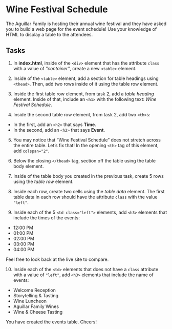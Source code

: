 # Wine Festival Schedule
The Aguillar Family is hosting their annual wine festival and they have asked you to build a web page for the event schedule! Use your knowledge of HTML to display a table to the attendees.

## Tasks
1. In **index.html**, inside of the `<div>` element that has the attribute `class` with a value of _"container"_, create a new `<table>` element.

2. Inside of the `<table>` element, add a section for table headings using `<thead>`.
Then, add two rows inside of it using the table row element.

3. Inside the first table row element, from task 2, add a _table heading_ element.
Inside of that, include an `<h1>` with the following text: _Wine Festival Schedule_.

4. Inside the second table row element, from task 2, add two `<th>`s:
* In the first, add an `<h2>` that says **Time**.
* In the second, add an `<h2>` that says **Event**.

5. You may notice that “Wine Festival Schedule” does not stretch across the entire table. Let’s fix that!
In the opening `<th>` tag of this element, add `colspan="2"`.

6. Below the closing `</thead>` tag, section off the table using the table body element.

7. Inside of the table body you created in the previous task, create 5 rows using the _table row_ element.

8. Inside each row, create two cells using the _table data_ element.
The first table data in each row should have the attribute `class` with the value `"left"`.

9. Inside each of the 5 `<td class="left">` elements, add `<h3>` elements that include the times of the events:
* 12:00 PM
* 01:00 PM
* 02:00 PM
* 03:00 PM
* 04:00 PM

Feel free to look back at the live site to compare.

10. Inside each of the `<td>` elements that does not have a `class` attribute with a value of `"left"`, add `<h3>` elements that include the name of events:
* Welcome Reception
* Storytelling & Tasting
* Wine Luncheon
* Aguillar Family Wines
* Wine & Cheese Tasting

You have created the events table. Cheers!
